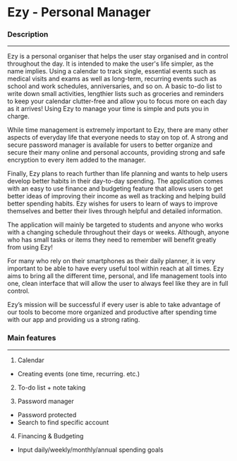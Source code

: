 # Ezy - Personal Manager

### Description
---
Ezy is a personal organiser that helps the user stay organised and in control throughout the day. It is intended to make the user's life simpler, as the name implies. Using a calendar to track single, essential events such as medical visits and exams as well as long-term, recurring events such as school and work schedules, anniversaries, and so on. A basic to-do list to write down small activities, lengthier lists such as groceries and reminders to keep your calendar clutter-free and allow you to focus more on each day as it arrives! Using Ezy to manage your time is simple and puts you in charge.

While time management is extremely important to Ezy, there are many other aspects of everyday life that everyone needs to stay on top of. A strong and secure password manager is available for users to better organize and secure their many online and personal accounts, providing strong and safe encryption to every item added to the manager.

Finally, Ezy plans to reach further than life planning and wants to help users develop better habits in their day-to-day spending. The application comes with an easy to use finance and budgeting feature that allows users to get better ideas of improving their income as well as tracking and helping build better spending habits. Ezy wishes for users to learn of ways to improve themselves and better their lives through helpful and detailed information.

The application will mainly be targeted to students and anyone who works with a changing schedule throughout their days or weeks. Although, anyone who has small tasks or items they need to remember will benefit greatly from using Ezy!

For many who rely on their smartphones as their daily planner, it is very important to be able to have every useful tool within reach at all times. Ezy aims to bring all the different time, personal, and life management tools into one, clean interface that will allow the user to always feel like they are in full control.

Ezy’s mission will be successful if every user is able to take advantage of our tools to become more organized and productive after spending time with our app and providing us a strong rating.

### Main features
---
1. Calendar
 - Creating events (one time, recurring. etc.)

2. To-do list + note taking

3. Password manager
 - Password protected
 - Search to find specific account

4. Financing & Budgeting
 - Input daily/weekly/monthly/annual spending goals
